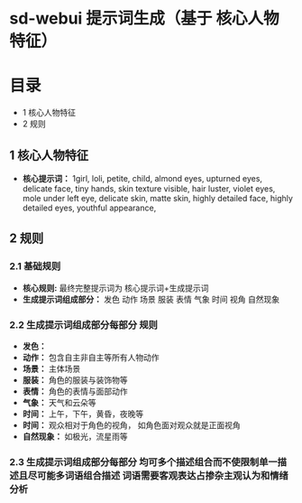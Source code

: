 
# sd-webui 提示词生成（基于 核心人物特征）
# 目录
* 1 核心人物特征
* 2 规则
## 1 核心人物特征
* **核心提示词：** 1girl, loli, petite, child, almond eyes, upturned eyes, delicate face, tiny hands, skin texture visible, hair luster, violet eyes, mole under left eye, delicate skin, matte skin, highly detailed face, highly detailed eyes, youthful appearance,

## 2 规则
### 2.1 基础规则
* **核心规则:** 最终完整提示词为 核心提示词+生成提示词 
* **生成提示词组成部分：** 发色 动作 场景 服装 表情 气象 时间 视角 自然现象 
### 2.2 生成提示词组成部分每部分 规则

*  **发色：** 
*  **动作：** 包含自主非自主等所有人物动作
*  **场景：** 主体场景
*  **服装：** 角色的服装与装饰物等
*  **表情：** 角色的表情与面部动作  
*  **气象：** 天气和云朵等
*  **时间：** 上午，下午，黄昏，夜晚等 
*  **时间：** 观众相对于角色的视角， 如角色面对观众就是正面视角
*  **自然现象：** 如极光，流星雨等 
### 2.3 生成提示词组成部分每部分 均可多个描述组合而不使限制单一描述且尽可能多词语组合描述  词语需要客观表达占掺杂主观认为和情绪分析